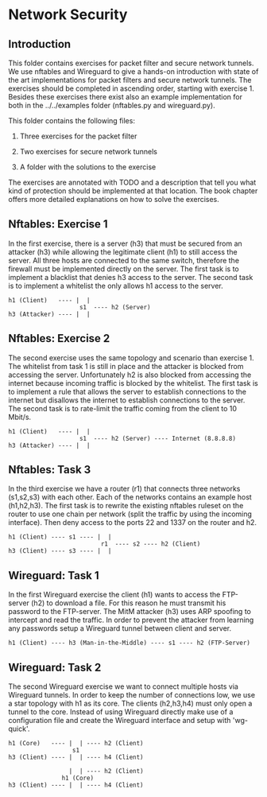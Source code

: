 # Network Security #

## Introduction ##
This folder contains exercises for packet filter and secure network tunnels. We use nftables and Wireguard to give a hands-on introduction with
state of the art implementations for packet filters and secure network tunnels.
The exercises should be completed in ascending order, starting with exercise 1.
Besides these exercises there exist also an example implementation for both in
the ../../examples folder (nftables.py and wireguard.py).



This folder contains the following files:

1. Three exercises for the packet filter

2. Two exercises for secure network tunnels

3. A folder with the solutions to the exercise


The exercises are annotated with TODO and a description that tell you what kind
of protection should be implemented at that location. The book chapter offers
more detailed explanations on how to solve the exercises.


## Nftables: Exercise 1 ##


In the first exercise, there is a server (h3) that must be secured from an attacker (h3) while allowing the legitimate client (h1) to still access the server. All three hosts are connected to the same switch, therefore the firewall must be implemented directly on the server. The first task is to implement a blacklist that denies h3 access to the server. The second task is to implement a whitelist the only allows h1 access to the server.


```text
h1 (Client)   ---- |  |
                    s1  ---- h2 (Server)
h3 (Attacker) ---- |  |
```


## Nftables: Exercise 2 ##

The second exercise uses the same topology and scenario than exercise 1. The whitelist from task 1 is still in place and the attacker is blocked from accessing the server. Unfortunately h2 is also blocked from accessing the internet because incoming traffic is blocked by the whitelist. The first task is to implement a rule that allows the server to establish connections to the internet but disallows the internet to establish connections to the server. The second task is to rate-limit the traffic coming from the client to 10 Mbit/s.  


```text
h1 (Client)   ---- |  | 
                    s1  ---- h2 (Server) ---- Internet (8.8.8.8)
h3 (Attacker) ---- |  |
```

## Nftables: Task 3 ##

In the third exercise we have a router (r1) that connects three networks (s1,s2,s3) with each other. Each of the networks contains an example host (h1,h2,h3). The first task is to rewrite the existing nftables ruleset on the router to use one chain per network (split the traffic by using the incoming interface). Then deny access to the ports 22 and 1337 on the router and h2.


```text
h1 (Client) ---- s1 ---- |  | 
                          r1  ---- s2 ---- h2 (Client)
h3 (Client) ---- s3 ---- |  |
```

## Wireguard: Task 1 ##

In the first Wireguard exercise the client (h1) wants to access the FTP-server (h2) to download a file. For this reason he must transmit his password to the FTP-server. The MitM attacker (h3) uses ARP spoofing to intercept and read the traffic. In order to prevent the attacker from learning any passwords setup a Wireguard tunnel between client and server.

```text
h1 (Client) ---- h3 (Man-in-the-Middle) ---- s1 ---- h2 (FTP-Server)
```


## Wireguard: Task 2 ##

The second Wireguard exercise we want to connect multiple hosts via Wireguard tunnels. In order to keep the number of connections low, we use a star topology with h1 as its core. The clients (h2,h3,h4) must only open a tunnel to the core. Instead of using Wireguard directly make use of a configuration file and create the Wireguard interface and setup with 'wg-quick'.

```text
h1 (Core)   ---- |  | ---- h2 (Client)
                  s1  
h3 (Client) ---- |  | ---- h4 (Client)
```


```text
   				 |  | ---- h2 (Client)
               h1 (Core)  
h3 (Client) ---- |  | ---- h4 (Client)
```










